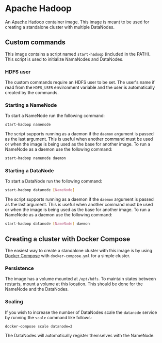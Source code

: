 # Apache Hadoop

An [Apache Hadoop](http://hadoop.apache.org) container image. This image is meant to be used for creating a standalone cluster with multiple DataNodes.

## Custom commands

This image contains a script named `start-hadoop` (included in the PATH). This script is used to initialize NamaNodes and DataNodes.

### HDFS user

The custom commands require an HDFS user to be set. The user's name if read from the `HDFS_USER` environment variable and the user is automatically created by the commands.

### Starting a NameNode

To start a NameNode run the following command:

```sh
start-hadoop namenode
```

The script supports running as a daemon if the `daemon` argument is passed as the last argument. This is useful when another command must be used or when the image is being used as the base for another image. To run a NameNode as a daemon use the following command:

```sh
start-hadoop namenode daemon
```

### Starting a DataNode

To start a DataNode run the following command:

```sh
start-hadoop datanode [NameNode]
```

The script supports running as a daemon if the `daemon` argument is passed as the last argument. This is useful when another command must be used or when the image is being used as the base for another image. To run a NameNode as a daemon use the following command:

```sh
start-hadoop datanode [NameNode] daemon
```

## Creating a cluster with Docker Compose

The easiest way to create a standalone cluster with this image is by using [Docker Compose](https://docs.docker.com/compose) with `docker-compose.yml` for a simple cluster.

### Persistence

The image has a volume mounted at `/opt/hdfs`. To maintain states between restarts, mount a volume at this location. This should be done for the NameNode and the DataNodes.

### Scaling

If you wish to increase the number of DataNodes scale the `datanode` service by running the `scale` command like follows:

```sh
docker-compose scale datanode=2
```

The DataNodes will automatically register themselves with the NameNode.
